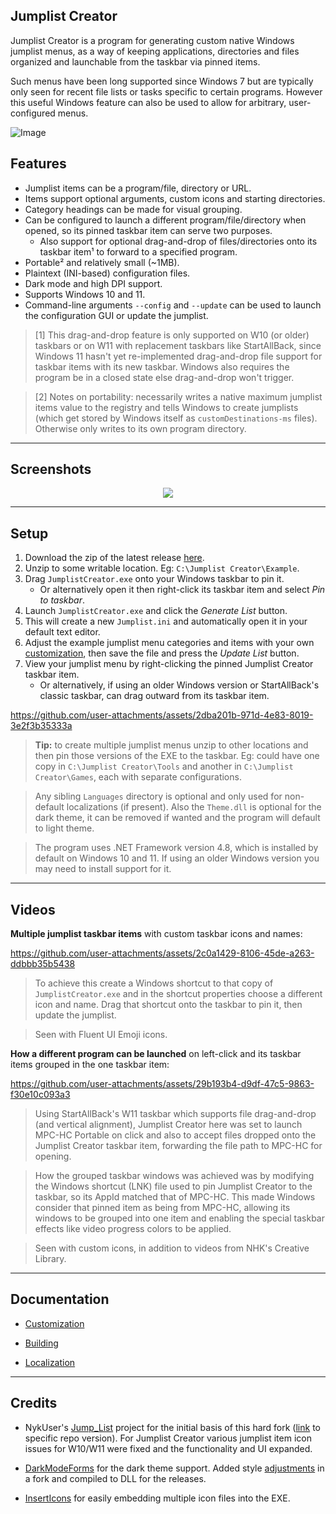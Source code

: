 ## Jumplist Creator

Jumplist Creator is a program for generating custom native Windows jumplist menus, as a way of keeping applications, directories and files organized and launchable from the taskbar via pinned items.

Such menus have been long supported since Windows 7 but are typically only seen for recent file lists or tasks specific to certain programs. However this useful Windows feature can also be used to allow for arbitrary, user-configured menus.

![Image](https://github.com/user-attachments/assets/8cc02391-3276-4b50-a0f6-7013f3748e32)

## Features

- Jumplist items can be a program/file, directory or URL.
- Items support optional arguments, custom icons and starting directories.
- Category headings can be made for visual grouping.
- Can be configured to launch a different program/file/directory when opened, so its pinned taskbar item can serve two purposes.
	- Also support for optional drag-and-drop of files/directories onto its taskbar item¹ to forward to a specified program.
- Portable² and relatively small (~1MB).
- Plaintext (INI-based) configuration files.
- Dark mode and high DPI support.
- Supports Windows 10 and 11.
- Command-line arguments `--config` and `--update` can be used to launch the configuration GUI or update the jumplist.

> [1] This drag-and-drop feature is only supported on W10 (or older) taskbars or on W11 with replacement taskbars like StartAllBack, since Windows 11 hasn't yet re-implemented drag-and-drop file support for taskbar items with its new taskbar. Windows also requires the program be in a closed state else drag-and-drop won't trigger.

> [2] Notes on portability: necessarily writes a native maximum jumplist items value to the registry and tells Windows to create jumplists (which get stored by Windows itself as `customDestinations-ms` files). Otherwise only writes to its own program directory.

---

## Screenshots

<p align="center" width="100%">
    <img src="https://github.com/user-attachments/assets/7b87cac9-b1ce-4c61-a8ca-47bf13339cb4"/>
</p>

---

## Setup

1. Download the zip of the latest release [here](https://github.com/chocmake/JumplistCreator/releases/latest/download/JumplistCreator.zip).
2. Unzip to some writable location. Eg: `C:\Jumplist Creator\Example`.
3. Drag `JumplistCreator.exe` onto your Windows taskbar to pin it.
	- Or alternatively open it then right-click its taskbar item and select *Pin to taskbar*.
4. Launch `JumplistCreator.exe` and click the *Generate List* button.
5. This will create a new `Jumplist.ini` and automatically open it in your default text editor.
6. Adjust the example jumplist menu categories and items with your own [customization](https://github.com/chocmake/JumplistCreator/blob/main/docs/Customization.md), then save the file and press the *Update List* button.
7. View your jumplist menu by right-clicking the pinned Jumplist Creator taskbar item.
	- Or alternatively, if using an older Windows version or StartAllBack's classic taskbar, can drag outward from its taskbar item.

https://github.com/user-attachments/assets/2dba201b-971d-4e83-8019-3e2f3b35333a

> **Tip:** to create multiple jumplist menus unzip to other locations and then pin those versions of the EXE to the taskbar. Eg: could have one copy in `C:\Jumplist Creator\Tools` and another in `C:\Jumplist Creator\Games`, each with separate configurations.

> Any sibling `Languages` directory is optional and only used for non-default localizations (if present). Also the `Theme.dll` is optional for the dark theme, it can be removed if wanted and the program will default to light theme.

> The program uses .NET Framework version 4.8, which is installed by default on Windows 10 and 11. If using an older Windows version you may need to install support for it.

---

## Videos

**Multiple jumplist taskbar items** with custom taskbar icons and names:

https://github.com/user-attachments/assets/2c0a1429-8106-45de-a263-ddbbb35b5438

> To achieve this create a Windows shortcut to that copy of `JumplistCreator.exe` and in the shortcut properties choose a different icon and name. Drag that shortcut onto the taskbar to pin it, then update the jumplist.

> Seen with Fluent UI Emoji icons.

**How a different program can be launched** on left-click and its taskbar items grouped in the one taskbar item:

https://github.com/user-attachments/assets/29b193b4-d9df-47c5-9863-f30e10c093a3

> Using StartAllBack's W11 taskbar which supports file drag-and-drop (and vertical alignment), Jumplist Creator here was set to launch MPC-HC Portable on click and also to accept files dropped onto the Jumplist Creator taskbar item, forwarding the file path to MPC-HC for opening.

> How the grouped taskbar windows was achieved was by modifying the Windows shortcut (LNK) file used to pin Jumplist Creator to the taskbar, so its AppId matched that of MPC-HC. This made Windows consider that pinned item as being from MPC-HC, allowing its windows to be grouped into one item and enabling the special taskbar effects like video progress colors to be applied.

> Seen with custom icons, in addition to videos from NHK's Creative Library.

---

## Documentation

- [Customization](https://github.com/chocmake/JumplistCreator/blob/main/docs/Customization.md)

- [Building](https://github.com/chocmake/JumplistCreator/blob/main/docs/Building.md)

- [Localization](https://github.com/chocmake/JumplistCreator/blob/main/docs/Localization.md)

---

## Credits

- NykUser's [Jump_List](https://github.com/NykUser/Jump_List) project for the initial basis of this hard fork ([link](https://github.com/NykUser/Jump_List/tree/ef2e97ec853aaa4c212be1a70818b945e7aadc6a) to specific repo version). For Jumplist Creator various jumplist item icon issues for W10/W11 were fixed and the functionality and UI expanded.

- [DarkModeForms](https://github.com/BlueMystical/Dark-Mode-Forms/) for the dark theme support. Added style [adjustments](https://github.com/chocmake/Dark-Mode-Forms) in a fork and compiled to DLL for the releases.

- [InsertIcons](https://github.com/einaregilsson/InsertIcons) for easily embedding multiple icon files into the EXE.
